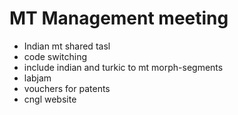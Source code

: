 # MT Management meeting

* Indian mt shared tasl
* code switching
* include indian and turkic to mt morph-segments
* labjam
* vouchers for patents
* cngl website
